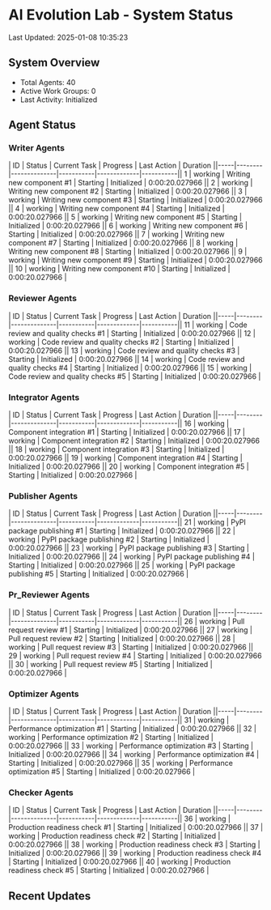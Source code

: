 # AI Evolution Lab - System Status
Last Updated: 2025-01-08 10:35:23

## System Overview
- Total Agents: 40
- Active Work Groups: 0
- Last Activity: Initialized

## Agent Status

### Writer Agents
| ID | Status | Current Task | Progress | Last Action | Duration ||-----|--------|--------------|-----------|-------------|-----------|| 1 | working | Writing new component #1 | Starting | Initialized | 0:00:20.027966 || 2 | working | Writing new component #2 | Starting | Initialized | 0:00:20.027966 || 3 | working | Writing new component #3 | Starting | Initialized | 0:00:20.027966 || 4 | working | Writing new component #4 | Starting | Initialized | 0:00:20.027966 || 5 | working | Writing new component #5 | Starting | Initialized | 0:00:20.027966 || 6 | working | Writing new component #6 | Starting | Initialized | 0:00:20.027966 || 7 | working | Writing new component #7 | Starting | Initialized | 0:00:20.027966 || 8 | working | Writing new component #8 | Starting | Initialized | 0:00:20.027966 || 9 | working | Writing new component #9 | Starting | Initialized | 0:00:20.027966 || 10 | working | Writing new component #10 | Starting | Initialized | 0:00:20.027966 |
### Reviewer Agents
| ID | Status | Current Task | Progress | Last Action | Duration ||-----|--------|--------------|-----------|-------------|-----------|| 11 | working | Code review and quality checks #1 | Starting | Initialized | 0:00:20.027966 || 12 | working | Code review and quality checks #2 | Starting | Initialized | 0:00:20.027966 || 13 | working | Code review and quality checks #3 | Starting | Initialized | 0:00:20.027966 || 14 | working | Code review and quality checks #4 | Starting | Initialized | 0:00:20.027966 || 15 | working | Code review and quality checks #5 | Starting | Initialized | 0:00:20.027966 |
### Integrator Agents
| ID | Status | Current Task | Progress | Last Action | Duration ||-----|--------|--------------|-----------|-------------|-----------|| 16 | working | Component integration #1 | Starting | Initialized | 0:00:20.027966 || 17 | working | Component integration #2 | Starting | Initialized | 0:00:20.027966 || 18 | working | Component integration #3 | Starting | Initialized | 0:00:20.027966 || 19 | working | Component integration #4 | Starting | Initialized | 0:00:20.027966 || 20 | working | Component integration #5 | Starting | Initialized | 0:00:20.027966 |
### Publisher Agents
| ID | Status | Current Task | Progress | Last Action | Duration ||-----|--------|--------------|-----------|-------------|-----------|| 21 | working | PyPI package publishing #1 | Starting | Initialized | 0:00:20.027966 || 22 | working | PyPI package publishing #2 | Starting | Initialized | 0:00:20.027966 || 23 | working | PyPI package publishing #3 | Starting | Initialized | 0:00:20.027966 || 24 | working | PyPI package publishing #4 | Starting | Initialized | 0:00:20.027966 || 25 | working | PyPI package publishing #5 | Starting | Initialized | 0:00:20.027966 |
### Pr_Reviewer Agents
| ID | Status | Current Task | Progress | Last Action | Duration ||-----|--------|--------------|-----------|-------------|-----------|| 26 | working | Pull request review #1 | Starting | Initialized | 0:00:20.027966 || 27 | working | Pull request review #2 | Starting | Initialized | 0:00:20.027966 || 28 | working | Pull request review #3 | Starting | Initialized | 0:00:20.027966 || 29 | working | Pull request review #4 | Starting | Initialized | 0:00:20.027966 || 30 | working | Pull request review #5 | Starting | Initialized | 0:00:20.027966 |
### Optimizer Agents
| ID | Status | Current Task | Progress | Last Action | Duration ||-----|--------|--------------|-----------|-------------|-----------|| 31 | working | Performance optimization #1 | Starting | Initialized | 0:00:20.027966 || 32 | working | Performance optimization #2 | Starting | Initialized | 0:00:20.027966 || 33 | working | Performance optimization #3 | Starting | Initialized | 0:00:20.027966 || 34 | working | Performance optimization #4 | Starting | Initialized | 0:00:20.027966 || 35 | working | Performance optimization #5 | Starting | Initialized | 0:00:20.027966 |
### Checker Agents
| ID | Status | Current Task | Progress | Last Action | Duration ||-----|--------|--------------|-----------|-------------|-----------|| 36 | working | Production readiness check #1 | Starting | Initialized | 0:00:20.027966 || 37 | working | Production readiness check #2 | Starting | Initialized | 0:00:20.027966 || 38 | working | Production readiness check #3 | Starting | Initialized | 0:00:20.027966 || 39 | working | Production readiness check #4 | Starting | Initialized | 0:00:20.027966 || 40 | working | Production readiness check #5 | Starting | Initialized | 0:00:20.027966 |

## Recent Updates

